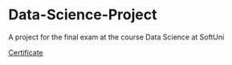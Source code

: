 # Data-Science-Project
A project for the final exam at the course Data Science at SoftUni

[Certificate](https://softuni.bg/certificates/details/86972/f24f9c26)
